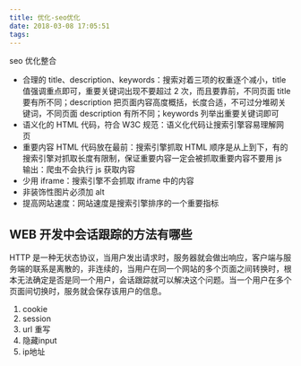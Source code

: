 ```yaml
---
title: 优化-seo优化
date: 2018-03-08 17:05:51
tags:
---
```


seo 优化整合

<!--more-->

* 合理的 title、description、keywords：搜索对着三项的权重逐个减小，title 值强调重点即可，重要关键词出现不要超过 2 次，而且要靠前，不同页面 title 要有所不同；description 把页面内容高度概括，长度合适，不可过分堆砌关键词，不同页面 description 有所不同；keywords 列举出重要关键词即可
* 语义化的 HTML 代码，符合 W3C 规范：语义化代码让搜索引擎容易理解网页
* 重要内容 HTML 代码放在最前：搜索引擎抓取 HTML 顺序是从上到下，有的搜索引擎对抓取长度有限制，保证重要内容一定会被抓取重要内容不要用 js 输出：爬虫不会执行 js 获取内容
* 少用 iframe：搜索引擎不会抓取 iframe 中的内容
* 非装饰性图片必须加 alt
* 提高网站速度：网站速度是搜索引擎排序的一个重要指标

## WEB 开发中会话跟踪的方法有哪些
HTTP 是一种无状态协议，当用户发出请求时，服务器就会做出响应，客户端与服务端的联系是离散的，非连续的，当用户在同一个网站的多个页面之间转换时，根本无法确定是否是同一个用户，会话跟踪就可以解决这个问题。当一个用户在多个页面间切换时，服务就会保存该用户的信息。
1. cookie
2. session
3. url 重写
4. 隐藏input
5. ip地址

